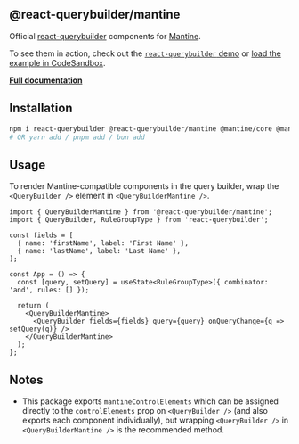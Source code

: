 ## @react-querybuilder/mantine

Official [react-querybuilder](https://npmjs.com/package/react-querybuilder) components for [Mantine](https://mantine.dev/).

To see them in action, check out the [`react-querybuilder` demo](https://react-querybuilder.js.org/demo/mantine) or [load the example in CodeSandbox](https://codesandbox.io/s/github/react-querybuilder/react-querybuilder/tree/main/examples/mantine).

**[Full documentation](https://react-querybuilder.js.org/)**

## Installation

```bash
npm i react-querybuilder @react-querybuilder/mantine @mantine/core @mantine/hooks
# OR yarn add / pnpm add / bun add
```

## Usage

To render Mantine-compatible components in the query builder, wrap the `<QueryBuilder />` element in `<QueryBuilderMantine />`.

```tsx
import { QueryBuilderMantine } from '@react-querybuilder/mantine';
import { QueryBuilder, RuleGroupType } from 'react-querybuilder';

const fields = [
  { name: 'firstName', label: 'First Name' },
  { name: 'lastName', label: 'Last Name' },
];

const App = () => {
  const [query, setQuery] = useState<RuleGroupType>({ combinator: 'and', rules: [] });

  return (
    <QueryBuilderMantine>
      <QueryBuilder fields={fields} query={query} onQueryChange={q => setQuery(q)} />
    </QueryBuilderMantine>
  );
};
```

## Notes

- This package exports `mantineControlElements` which can be assigned directly to the `controlElements` prop on `<QueryBuilder />` (and also exports each component individually), but wrapping `<QueryBuilder />` in `<QueryBuilderMantine />` is the recommended method.
